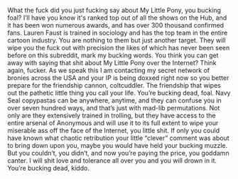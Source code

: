 What the fuck did you just fucking say about My Little Pony, you bucking foal? I’ll have you know it's ranked top out of all the shows on the Hub, and it has been won numerous awards, and has over 300 thousand confirmed fans. Lauren Faust is trained in sociology and has the top team in the entire cartoon industry. You are nothing to them but just another target. They will wipe you the fuck out with precision the likes of which has never been seen before on this subreddit, mark my bucking words. You think you can get away with saying that shit about My Little Pony over the Internet? Think again, fucker. As we speak this I am contacting my secret network of bronies across the USA and your IP is being doxxed right now so you better prepare for the friendship cannon, coltcuddler. The friendship that wipes out the pathetic little thing you call your life. You’re bucking dead, foal. Navy Seal copypastas can be anywhere, anytime, and they can confuse you in over seven hundred ways, and that’s just with mad-lib permutations. Not only are they extensively trained in trolling, but they have access to the entire arsenal of Anonymous and will use it to its full extent to wipe your miserable ass off the face of the Internet, you little shit. If only you could have known what chaotic retribution your little “clever” comment was about to bring down upon you, maybe you would have held your bucking muzzle. But you couldn’t, you didn’t, and now you’re paying the price, you goddamn canter. I will shit love and tolerance all over you and you will drown in it. You’re bucking dead, kiddo.
